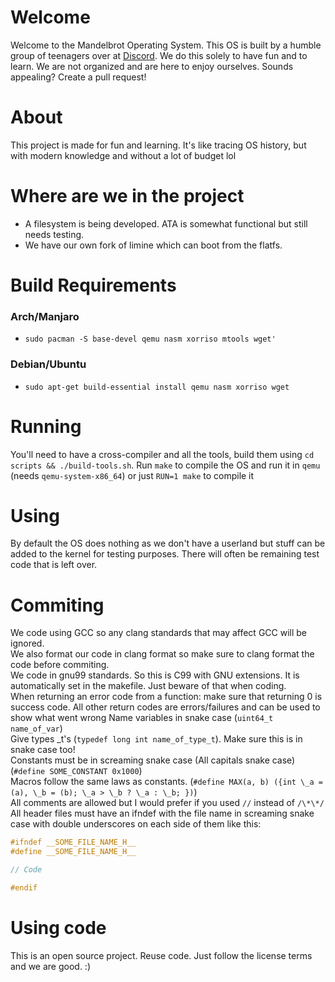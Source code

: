 # Welcome
Welcome to the Mandelbrot Operating System. 
This OS is built by a humble group of teenagers over at [Discord](https://discord.gg/W523cD3Q3P). 
We do this solely to have fun and to learn. 
We are not organized and are here to enjoy ourselves. 
Sounds appealing? Create a pull request!

# About 
This project is made for fun and learning.
It's like tracing OS history, but with modern knowledge and without a lot of budget lol

# Where are we in the project
- A filesystem is being developed. ATA is somewhat functional but still needs testing.
- We have our own fork of limine which can boot from the flatfs.

# Build Requirements

### Arch/Manjaro
- `sudo pacman -S base-devel qemu nasm xorriso mtools wget'`

### Debian/Ubuntu
- `sudo apt-get build-essential install qemu nasm xorriso wget`

# Running
You'll need to have a cross-compiler and all the tools, build them using `cd scripts && ./build-tools.sh`.
Run `make` to compile the OS and run it in `qemu` (needs `qemu-system-x86_64`) or just `RUN=1 make` to compile it

# Using
By default the OS does nothing as we don't have a userland but stuff can be added to the kernel for testing purposes. There will often be remaining test code that is left over.

# Commiting
We code using GCC so any clang standards that may affect GCC will be ignored.   
We also format our code in clang format so make sure to clang format the code before commiting.  
We code in gnu99 standards. So this is C99 with GNU extensions. It is automatically set in the makefile. Just beware of that when coding.  
When returning an error code from a function: make sure that returning 0 is success code. All other return codes are errors/failures and can be used to show what went wrong
Name variables in snake case (`uint64_t name_of_var`)  
Give types \_t's (`typedef long int name_of_type_t`). Make sure this is in snake case too!  
Constants must be in screaming snake case (All capitals snake case) (`#define SOME_CONSTANT 0x1000`)    
Macros follow the same laws as constants. (`#define MAX(a, b) ({int \_a = (a), \_b = (b); \_a > \_b ? \_a : \_b; })`)  
All comments are allowed but I would prefer if you used `//` instead of `/\*\*/`  
All header files must have an ifndef  with the file name in screaming snake case with double underscores on each side of them like this:  
```c
#ifndef __SOME_FILE_NAME_H__
#define __SOME_FILE_NAME_H__

// Code

#endif
```

# Using code
This is an open source project. Reuse code. Just follow the license terms and we are good. :)
